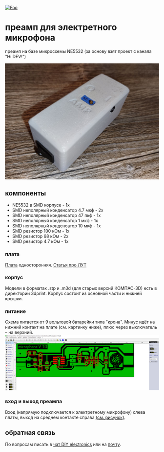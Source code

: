 [![Foo](https://img.shields.io/badge/ПОДПИСАТЬСЯ-НА%20ТГК%20DIY%20ELECTRONICS-brightgreen.svg?style=social&logo=telegram&color=blue)](https://t.me/diy_electron1cs)

# преамп для электретного микрофона

преамп на базе микросхемы NE5532 (за основу взят проект с канала "Hi DEV!")

![готовый преамп](https://github.com/diy-electron1cs/mic-amp/blob/main/images/mic-amp-v-korpuse.jpg?raw=true)

## компоненты
- NE5532 в SMD корпусе - 1x
- SMD неполярный конденсатор 4.7 мкф - 2x
- SMD неполярный конденсатор 47 пкф - 1x
- SMD неполярный конденсатор 1 мкф - 1x
- SMD неполярный конденсатор 10 мкф - 1x
- SMD резистор 100 кОм - 1x
- SMD резистор 68 кОм - 2x
- SMD резистор 4.7 кОм - 1x

### плата
[Плата](https://github.com/diy-electron1cs/mic-amp/tree/main/pcb) односторонняя.
[Статья про ЛУТ](https://diy-electron1cs.github.io/DIY-electronics/article-lut)
### корпус
Модели в форматах .stp и .m3d (для старых версий КОМПАС-3D) есть в директории 3dprint.
Корпус состоит из основной части и нижней крышки.
### питание
Схема питается от 9 вольтовой батарейки типа "крона".
Минус идёт на нижний контакт на плате (см. картинку ниже), плюс через выключатель – на верхний.
![pcb](https://github.com/diy-electron1cs/mic-amp/blob/main/images/pcb.png?raw=true)

### вход и выход преампа
Вход (напрямую подключается к электретному микрофону) слева платы, выход на среднем контакте справа [(см. рисунок)](https://github.com/diy-electron1cs/mic-amp/blob/main/images/pcb.png?raw=true).

## обратная связь
По вопросам писать в [чат DIY electronics](https://t.me/diy_electronics_chat) или на [почту](mailto:diy-electronics@mail.ru).
